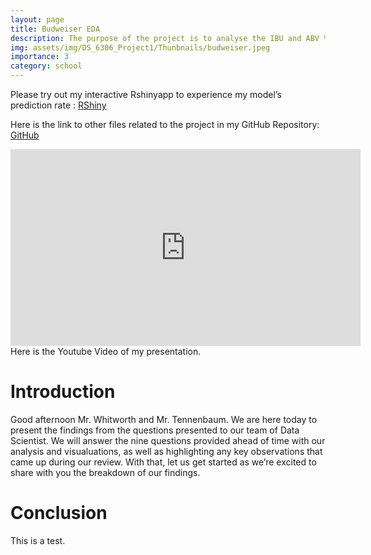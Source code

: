 ```yaml
---
layout: page
title: Budweiser EDA
description: The purpose of the project is to analyse the IBU and ABV % of different beers and breweries from different US state using R.
img: assets/img/DS_6306_Project1/Thunbnails/budweiser.jpeg
importance: 3
category: school
---
```



Please try out my interactive Rshinyapp to experience my model’s prediction rate : [RShiny](https://github.com/DamilolaOwolabi/DS-6306-PROJECT-1)

Here is the link to other files related to the project in my GitHub Repository: [GitHub](https://github.com/DamilolaOwolabi/DS-6371-Project)


<div class="row">
    <div class="col-sm mt-3 mt-md-0">
        <iframe width="560" height="315" src="https://www.youtube.com/embed/5oXWlK6q3AU?si=THH2m7MM1Voio0PE" title="YouTube video player" frameborder="0" allow="accelerometer; autoplay; clipboard-write; encrypted-media; gyroscope; picture-in-picture; web-share" referrerpolicy="strict-origin-when-cross-origin" allowfullscreen></iframe>
    </div>
</div>

<div class="caption">
    Here is the Youtube Video of my presentation.
</div>




# Introduction

Good afternoon Mr. Whitworth and Mr. Tennenbaum. We are here today to present the findings from the questions presented to our team of Data Scientist. We will answer the nine questions provided ahead of time with our analysis and visualuations, as well as highlighting any key observations that came up during our review. With that, let us get started as we’re excited to share with you the breakdown of our findings.


# Conclusion

This is a test.